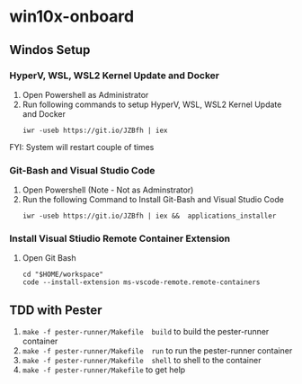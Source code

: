 # win10x-onboard

## Windos Setup 

### HyperV, WSL, WSL2 Kernel Update and Docker

1. Open Powershell as Administrator 
1. Run following commands to setup HyperV, WSL, WSL2 Kernel Update and Docker
    ```
    iwr -useb https://git.io/JZBfh | iex 
    ```
FYI: System will restart couple of times 

### Git-Bash and Visual Studio Code

1. Open Powershell (Note - Not as Adminstrator)
1. Run the following Command to Install Git-Bash and Visual Studio Code
    ```
    iwr -useb https://git.io/JZBfh | iex &&  applications_installer
    ```

### Install Visual Stiudio Remote Container Extension 

1. Open Git Bash 
    ```
    cd "$HOME/workspace"
    code --install-extension ms-vscode-remote.remote-containers
    ```

## TDD with Pester

1. `make -f pester-runner/Makefile  build` to build the pester-runner container
1. `make -f pester-runner/Makefile  run` to run the pester-runner container
1. `make -f pester-runner/Makefile  shell` to shell to the container
1. `make -f pester-runner/Makefile` to get help